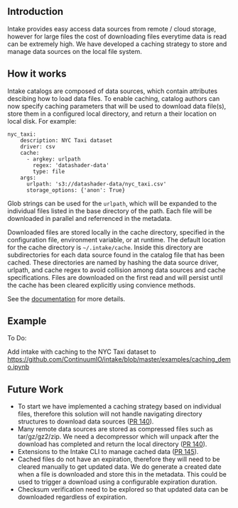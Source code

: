 ## Introduction

Intake provides easy access data sources from remote / cloud storage, however for large files the 
cost of downloading files everytime data is read can be extremely high. We have developed a caching 
strategy to store and manage data sources on the local file system.

## How it works

Intake catalogs are composed of data sources, which contain attributes descibing how to 
load data files. To enable caching, catalog authors can now specify caching parameters 
that will be used to download data file(s), store them in a configured local directory, 
and return a their location on local disk. For example:

```
nyc_taxi:
    description: NYC Taxi dataset
    driver: csv
    cache:
      - argkey: urlpath
        regex: 'datashader-data'
        type: file
    args:
      urlpath: 's3://datashader-data/nyc_taxi.csv'
      storage_options: {'anon': True}
```

Glob strings can be used for the ``urlpath``, which will be expanded to the individual files 
listed in the base directory of the path. Each file will be downloaded in parallel and referrenced
in the metadata.

Downloaded files are stored locally in the cache directory, specified in the configuration 
file, environment variable, or at runtime. The default location for the cache directory 
is ``~/.intake/cache``. Inside this directory are subdirectories for each data source found in 
the catalog file that has been cached. These directories are named by hashing the data 
source driver, urlpath, and cache regex to avoid collision among data sources and cache 
specifications. Files are downloaded on the first read and will persist until the 
cache has been cleared explicitly using convience methods. 

See the [documentation](https://intake.readthedocs.io/en/latest/catalog.html#caching-source-files-locally)
for more details. 

## Example

To Do:

Add intake with caching to the NYC Taxi dataset to
https://github.com/ContinuumIO/intake/blob/master/examples/caching_demo.ipynb


## Future Work

  * To start we have implemented a caching strategy based on individual files, therefore this solution will not handle navigating directory structures to download data sources ([PR 140](https://github.com/ContinuumIO/intake/pull/140)).
  * Many remote data sources are stored as compressed files such as tar/gz/gz2/zip. We need a decompressor which will unpack after the download has completed and return the local directory ([PR 140](https://github.com/ContinuumIO/intake/pull/140)).
  * Extensions to the Intake CLI to manage cached data ([PR 145](https://github.com/ContinuumIO/intake/pull/145)).
  * Cached files do not have an expiration, therefore they will need to be cleared manually to get updated data. We do generate a created date when a file is downloaded and store this in the metadata. This could be used to trigger a download using a configurable expiration duration.
  * Checksum verification need to be explored so that updated data can be downloaded regardless of expiration.